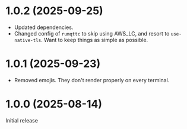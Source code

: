 # 1.0.2 (2025-09-25)
- Updated dependencies.
- Changed config of `rumqttc` to skip using AWS_LC, and resort to `use-native-tls`. Want to keep things as simple as possible.

# 1.0.1 (2025-09-23)
- Removed emojis. They don't render properly on every terminal.

# 1.0.0 (2025-08-14)
Initial release